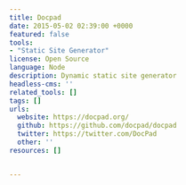 ```yaml
---
title: Docpad
date: 2015-05-02 02:39:00 +0000
featured: false
tools:
- "Static Site Generator"
license: Open Source
language: Node
description: Dynamic static site generator
headless-cms: ''
related_tools: []
tags: []
urls:
  website: https://docpad.org/
  github: https://github.com/docpad/docpad
  twitter: https://twitter.com/DocPad
  other: ''
resources: []


---
```

